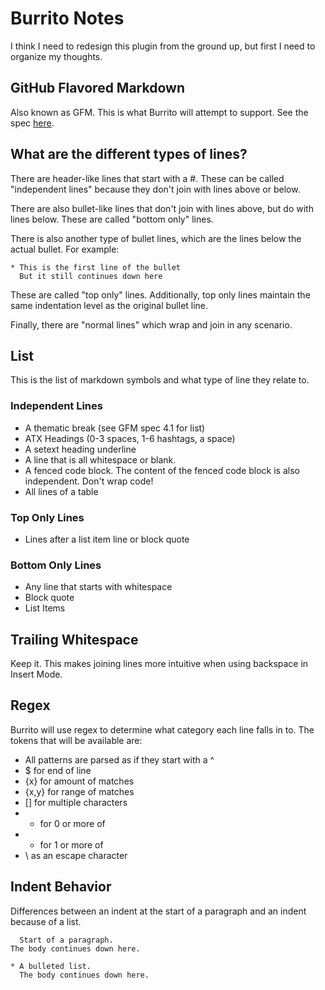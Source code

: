 # Burrito Notes 
I think I need to redesign this plugin from the ground up, but first I need to 
organize my thoughts.

## GitHub Flavored Markdown 
Also known as GFM. This is what Burrito will attempt to support. See the spec
[here](https://github.github.com/gfm/).

## What are the different types of lines? 
There are header-like lines that start with a #. These can be called 
"independent lines" because they don't join with lines above or below. 

There are also bullet-like lines that don't join with lines above, but do with 
lines below. These are called "bottom only" lines. 

There is also another type of bullet lines, which are the lines below the 
actual bullet. For example:
```
* This is the first line of the bullet
  But it still continues down here
``` 
These are called "top only" lines. Additionally, top only lines maintain 
the same indentation level as the original bullet line.

Finally, there are "normal lines" which wrap and join in any scenario.

## List 
This is the list of markdown symbols and what type of line they relate to.

### Independent Lines
* A thematic break (see GFM spec 4.1 for list)
* ATX Headings (0-3 spaces, 1-6 hashtags, a space)
* A setext heading underline
* A line that is all whitespace or blank.
* A fenced code block. The content of the fenced code block is also
  independent. Don't wrap code!
* All lines of a table

### Top Only Lines
* Lines after a list item line or block quote

### Bottom Only Lines
* Any line that starts with whitespace
* Block quote
* List Items

## Trailing Whitespace 
Keep it. This makes joining lines more intuitive when using backspace in Insert
Mode. 

## Regex
Burrito will use regex to determine what category each line falls in to. The
tokens that will be available are:
* All patterns are parsed as if they start with a ^
* $ for end of line
* {x} for amount of matches
* {x,y} for range of matches
* [] for multiple characters
* * for 0 or more of
* + for 1 or more of
* \ as an escape character

## Indent Behavior
Differences between an indent at the start of a paragraph and an indent because
of a list.
```
  Start of a paragraph.
The body continues down here.

* A bulleted list.
  The body continues down here.
```

